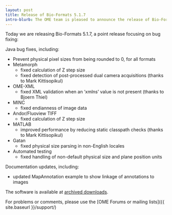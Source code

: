 ```yaml
---
layout: post
title: Release of Bio-Formats 5.1.7
intro-blurb: The OME team is pleased to announce the release of Bio-Formats 5.1.7
---
```

Today we are releasing Bio-Formats 5.1.7, a point release focusing on bug fixing:

Java bug fixes, including:

-  Prevent physical pixel sizes from being rounded to 0, for all formats
-  Metamorph
    -  fixed calculation of Z step size
    -  fixed detection of post-processed dual camera acquisitions (thanks to Mark Kittisopikul)
-  OME-XML
    -  fixed XML validation when an ‘xmlns’ value is not present (thanks to Bjoern Thiel)
-  MINC
    -  fixed endianness of image data
-  Andor/Fluoview TIFF
    -  fixed calculation of Z step size
-  MATLAB
    -  improved performance by reducing static classpath checks (thanks to Mark Kittisopikul)
-  Gatan
    -  fixed physical size parsing in non-English locales
-  Automated testing
    -  fixed handling of non-default physical size and plane position units

Documentation updates, including:

-  updated MapAnnotation example to show linkage of annotations to images

The software is available at [archived downloads](https://downloads.openmicroscopy.org/bio-formats/5.1.7).

For problems or comments, please use the [OME Forums or mailing lists]({{ site.baseurl }}/support/)
